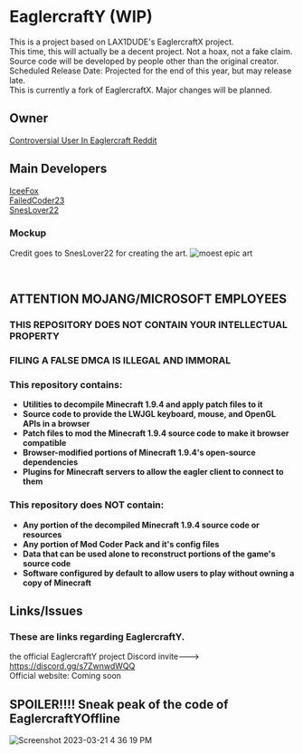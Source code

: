 # EaglercraftY (WIP)
This is a project based on LAX1DUDE's EaglercraftX project.
<br>
This time, this will actually be a decent project. Not a hoax, not a fake claim.
<br>
Source code will be developed by people other than the original creator.
<br>
Scheduled Release Date: Projected for the end of this year, but may release late.
<br>
This is currently a fork of EaglercraftX. Major changes will be planned.
## Owner
[Controversial User In Eaglercraft Reddit](https://github.com/developer-lfierrro743)
## Main Developers
[IceeFox](https://github.com/IceeFoox)
<br>
[FailedCoder23](https://github.com/FailedCoder23)
<br>
[SnesLover22](https://github.com/SnesLover22)


### Mockup
Credit goes to SnesLover22 for creating the art.
![moest epic art](https://raw.githubusercontent.com/FailedCoder23/truth/main/assets/images/Screenshot%202023-03-20%20162811.png "SnesLover22 for moest epic Photoshopping")

</div>
<br>


## ATTENTION MOJANG/MICROSOFT EMPLOYEES

### THIS REPOSITORY DOES NOT CONTAIN YOUR INTELLECTUAL PROPERTY

### FILING A FALSE DMCA IS ILLEGAL AND IMMORAL

### This repository contains:

 - **Utilities to decompile Minecraft 1.9.4 and apply patch files to it**
 - **Source code to provide the LWJGL keyboard, mouse, and OpenGL APIs in a browser**
 - **Patch files to mod the Minecraft 1.9.4 source code to make it browser compatible**
 - **Browser-modified portions of Minecraft 1.9.4's open-source dependencies**
 - **Plugins for Minecraft servers to allow the eagler client to connect to them**

### This repository does NOT contain:

 - **Any portion of the decompiled Minecraft 1.9.4 source code or resources**
 - **Any portion of Mod Coder Pack and it's config files**
 - **Data that can be used alone to reconstruct portions of the game's source code**
 - **Software configured by default to allow users to play without owning a copy of Minecraft**


## Links/Issues
### These are links regarding EaglercraftY.
the official EaglercraftY project Discord invite---> https://discord.gg/s7ZwnwdWQQ
<br>
Official website: Coming soon 

## SPOILER!!!! Sneak peak of the code of EaglercraftYOffline
![Screenshot 2023-03-21 4 36 19 PM](https://user-images.githubusercontent.com/67106394/226746987-f15f7e30-9ea6-4686-bfe0-6a5f85e7f222.png)





